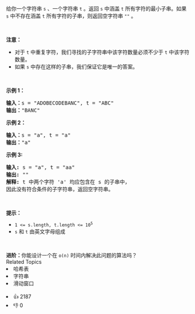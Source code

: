 <p>给你一个字符串 <code>s</code> 、一个字符串 <code>t</code> 。返回 <code>s</code> 中涵盖 <code>t</code> 所有字符的最小子串。如果 <code>s</code> 中不存在涵盖 <code>t</code> 所有字符的子串，则返回空字符串 <code>""</code> 。</p>

<p>&nbsp;</p>

<p><strong>注意：</strong></p>

<ul> 
 <li>对于 <code>t</code> 中重复字符，我们寻找的子字符串中该字符数量必须不少于 <code>t</code> 中该字符数量。</li> 
 <li>如果 <code>s</code> 中存在这样的子串，我们保证它是唯一的答案。</li> 
</ul>

<p>&nbsp;</p>

<p><strong>示例 1：</strong></p>

<pre>
<strong>输入：</strong>s = "ADOBECODEBANC", t = "ABC"
<strong>输出：</strong>"BANC"
</pre>

<p><strong>示例 2：</strong></p>

<pre>
<strong>输入：</strong>s = "a", t = "a"
<strong>输出：</strong>"a"
</pre>

<p><strong>示例 3:</strong></p>

<pre>
<strong>输入:</strong> s = "a", t = "aa"
<strong>输出:</strong> ""
<strong>解释:</strong> t 中两个字符 'a' 均应包含在 s 的子串中，
因此没有符合条件的子字符串，返回空字符串。</pre>

<p>&nbsp;</p>

<p><strong>提示：</strong></p>

<ul> 
 <li><code>1 &lt;= s.length, t.length &lt;= 10<sup>5</sup></code></li> 
 <li><code>s</code> 和 <code>t</code> 由英文字母组成</li> 
</ul>

<p>&nbsp;</p> 
<strong>进阶：</strong>你能设计一个在 
<code>o(n)</code> 时间内解决此问题的算法吗？

<div><div>Related Topics</div><div><li>哈希表</li><li>字符串</li><li>滑动窗口</li></div></div><br><div><li>👍 2187</li><li>👎 0</li></div>